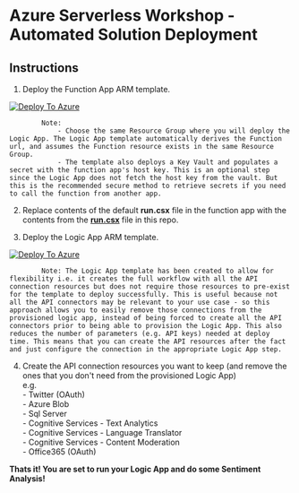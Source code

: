 # Azure Serverless Workshop - Automated Solution Deployment
## Instructions


1. Deploy the Function App ARM template.

[![Deploy To Azure](https://aka.ms/deploytoazurebutton)](https://portal.azure.com/#create/Microsoft.Template/uri/https%3A%2F%2Fraw.githubusercontent.com%2FMicrosoft-USEduAzure%2Fworkshops%2Fmaster%2Fserverless%2Fdeploy%2Ffunction-http-trigger%2Fazuredeploy.json)

            Note: 
                - Choose the same Resource Group where you will deploy the Logic App. The Logic App template automatically derives the Function url, and assumes the Function resource exists in the same Resource Group.
                - The template also deploys a Key Vault and populates a secret with the function app's host key. This is an optional step since the Logic App does not fetch the host key from the vault. But this is the recommended secure method to retrieve secrets if you need to call the function from another app.
  
2. Replace contents of the default **run.csx** file in the function app with the contents from the [**run.csx**](https://raw.githubusercontent.com/Microsoft-USEduAzure/workshops/master/serverless/deploy/function-http-trigger/run.csx) file in this repo.

3. Deploy the Logic App ARM template.

[![Deploy To Azure](https://aka.ms/deploytoazurebutton)](https://portal.azure.com/#create/Microsoft.Template/uri/https%3A%2F%2Fraw.githubusercontent.com%2FMicrosoft-USEduAzure%2Fworkshops%2Fmaster%2Fserverless%2Fdeploy%2Fazuredeploy-logicApp-SentimentAnalysis.json)

            Note: The Logic App template has been created to allow for flexibility i.e. it creates the full workflow with all the API connection resources but does not require those resources to pre-exist for the template to deploy successfully. This is useful because not all the API connectors may be relevant to your use case - so this approach allows you to easily remove those connections from the provisioned logic app, instead of being forced to create all the API connectors prior to being able to provision the Logic App. This also reduces the number of parameters (e.g. API keys) needed at deploy time. This means that you can create the API resources after the fact and just configure the connection in the appropriate Logic App step.

4. Create the API connection resources you want to keep (and remove the ones that you don't need from the provisioned Logic App)\
        e.g.\
            - Twitter (OAuth)\
            - Azure Blob\
            - Sql Server\
            - Cognitive Services - Text Analytics\
            - Cognitive Services - Language Translator\
            - Cognitive Services - Content Moderation\
            - Office365 (OAuth)

**Thats it! You are set to run your Logic App and do some Sentiment Analysis!**